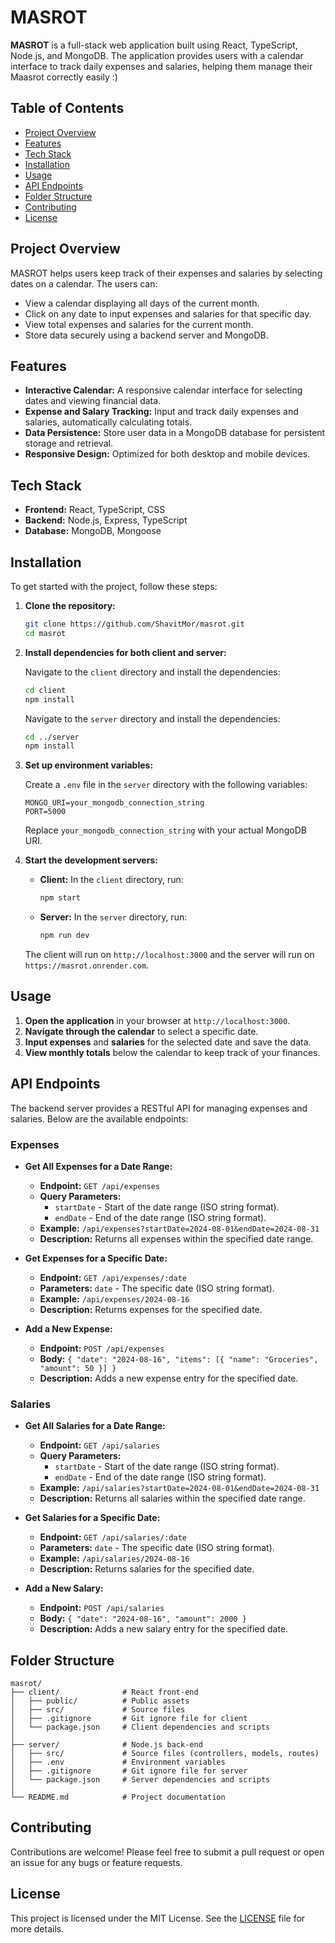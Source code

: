 # **MASROT**

**MASROT** is a full-stack web application built using React, TypeScript, Node.js, and MongoDB. The application provides users with a calendar interface to track daily expenses and salaries, helping them manage their Maasrot correctly easily :)

## **Table of Contents**

- [Project Overview](#project-overview)
- [Features](#features)
- [Tech Stack](#tech-stack)
- [Installation](#installation)
- [Usage](#usage)
- [API Endpoints](#api-endpoints)
- [Folder Structure](#folder-structure)
- [Contributing](#contributing)
- [License](#license)

## **Project Overview**

MASROT helps users keep track of their expenses and salaries by selecting dates on a calendar. The users can:

- View a calendar displaying all days of the current month.
- Click on any date to input expenses and salaries for that specific day.
- View total expenses and salaries for the current month.
- Store data securely using a backend server and MongoDB.

## **Features**

- **Interactive Calendar:** A responsive calendar interface for selecting dates and viewing financial data.
- **Expense and Salary Tracking:** Input and track daily expenses and salaries, automatically calculating totals.
- **Data Persistence:** Store user data in a MongoDB database for persistent storage and retrieval.
- **Responsive Design:** Optimized for both desktop and mobile devices.

## **Tech Stack**

- **Frontend:** React, TypeScript, CSS
- **Backend:** Node.js, Express, TypeScript
- **Database:** MongoDB, Mongoose

## **Installation**

To get started with the project, follow these steps:

1. **Clone the repository:**

   ```bash
   git clone https://github.com/ShavitMor/masrot.git
   cd masrot
   ```

2. **Install dependencies for both client and server:**

   Navigate to the `client` directory and install the dependencies:

   ```bash
   cd client
   npm install
   ```

   Navigate to the `server` directory and install the dependencies:

   ```bash
   cd ../server
   npm install
   ```

3. **Set up environment variables:**

   Create a `.env` file in the `server` directory with the following variables:

   ```
   MONGO_URI=your_mongodb_connection_string
   PORT=5000
   ```

   Replace `your_mongodb_connection_string` with your actual MongoDB URI.

4. **Start the development servers:**

   - **Client:** In the `client` directory, run:

     ```bash
     npm start
     ```

   - **Server:** In the `server` directory, run:

     ```bash
     npm run dev
     ```

   The client will run on `http://localhost:3000` and the server will run on `https://masrot.onrender.com`.

## **Usage**

1. **Open the application** in your browser at `http://localhost:3000`.
2. **Navigate through the calendar** to select a specific date.
3. **Input expenses** and **salaries** for the selected date and save the data.
4. **View monthly totals** below the calendar to keep track of your finances.

## **API Endpoints**

The backend server provides a RESTful API for managing expenses and salaries. Below are the available endpoints:

### **Expenses**

- **Get All Expenses for a Date Range:**
  - **Endpoint:** `GET /api/expenses`
  - **Query Parameters:**
    - `startDate` - Start of the date range (ISO string format).
    - `endDate` - End of the date range (ISO string format).
  - **Example:** `/api/expenses?startDate=2024-08-01&endDate=2024-08-31`
  - **Description:** Returns all expenses within the specified date range.

- **Get Expenses for a Specific Date:**
  - **Endpoint:** `GET /api/expenses/:date`
  - **Parameters:** `date` - The specific date (ISO string format).
  - **Example:** `/api/expenses/2024-08-16`
  - **Description:** Returns expenses for the specified date.

- **Add a New Expense:**
  - **Endpoint:** `POST /api/expenses`
  - **Body:** `{ "date": "2024-08-16", "items": [{ "name": "Groceries", "amount": 50 }] }`
  - **Description:** Adds a new expense entry for the specified date.

### **Salaries**

- **Get All Salaries for a Date Range:**
  - **Endpoint:** `GET /api/salaries`
  - **Query Parameters:**
    - `startDate` - Start of the date range (ISO string format).
    - `endDate` - End of the date range (ISO string format).
  - **Example:** `/api/salaries?startDate=2024-08-01&endDate=2024-08-31`
  - **Description:** Returns all salaries within the specified date range.

- **Get Salaries for a Specific Date:**
  - **Endpoint:** `GET /api/salaries/:date`
  - **Parameters:** `date` - The specific date (ISO string format).
  - **Example:** `/api/salaries/2024-08-16`
  - **Description:** Returns salaries for the specified date.

- **Add a New Salary:**
  - **Endpoint:** `POST /api/salaries`
  - **Body:** `{ "date": "2024-08-16", "amount": 2000 }`
  - **Description:** Adds a new salary entry for the specified date.

## **Folder Structure**

```
masrot/
├── client/              # React front-end
│   ├── public/          # Public assets
│   ├── src/             # Source files
│   ├── .gitignore       # Git ignore file for client
│   └── package.json     # Client dependencies and scripts
│
├── server/              # Node.js back-end
│   ├── src/             # Source files (controllers, models, routes)
│   ├── .env             # Environment variables
│   ├── .gitignore       # Git ignore file for server
│   └── package.json     # Server dependencies and scripts
│
└── README.md            # Project documentation
```

## **Contributing**

Contributions are welcome! Please feel free to submit a pull request or open an issue for any bugs or feature requests.

## **License**

This project is licensed under the MIT License. See the [LICENSE](LICENSE) file for more details.
